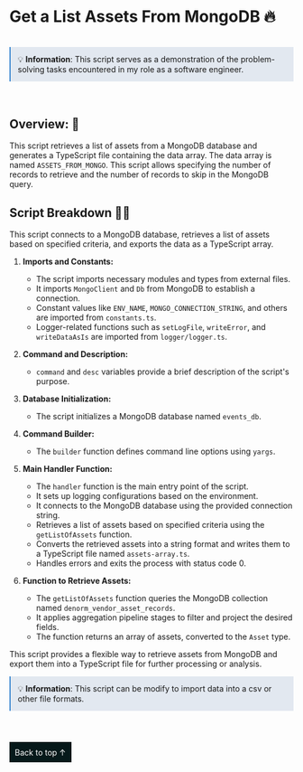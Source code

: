 # Get a List Assets From MongoDB 🔥

<br />
<div style="border-left: 2px solid #3182CE; background:#E2E8F0; padding: 0.8rem;" >
<span >
💡 <b>Information</b>: This script serves as a demonstration of the problem-solving tasks encountered in my role as a software engineer.

</span>

<br />
</div>

<br />

<br />
</div>

## Overview: 👻

This script retrieves a list of assets from a MongoDB database and generates a TypeScript file containing the data array. The data array is named `ASSETS_FROM_MONGO`. This script allows specifying the number of records to retrieve and the number of records to skip in the MongoDB query.

## Script Breakdown ✍🏽

This script connects to a MongoDB database, retrieves a list of assets based on specified criteria, and exports the data as a TypeScript array.

1. **Imports and Constants:**

   - The script imports necessary modules and types from external files.
   - It imports `MongoClient` and `Db` from MongoDB to establish a connection.
   - Constant values like `ENV_NAME`, `MONGO_CONNECTION_STRING`, and others are imported from `constants.ts`.
   - Logger-related functions such as `setLogFile`, `writeError`, and `writeDataAsIs` are imported from `logger/logger.ts`.

2. **Command and Description:**

   - `command` and `desc` variables provide a brief description of the script's purpose.

3. **Database Initialization:**

   - The script initializes a MongoDB database named `events_db`.

4. **Command Builder:**

   - The `builder` function defines command line options using `yargs`.

5. **Main Handler Function:**

   - The `handler` function is the main entry point of the script.
   - It sets up logging configurations based on the environment.
   - It connects to the MongoDB database using the provided connection string.
   - Retrieves a list of assets based on specified criteria using the `getListOfAssets` function.
   - Converts the retrieved assets into a string format and writes them to a TypeScript file named `assets-array.ts`.
   - Handles errors and exits the process with status code 0.

6. **Function to Retrieve Assets:**
   - The `getListOfAssets` function queries the MongoDB collection named `denorm_vendor_asset_records`.
   - It applies aggregation pipeline stages to filter and project the desired fields.
   - The function returns an array of assets, converted to the `Asset` type.

This script provides a flexible way to retrieve assets from MongoDB and export them into a TypeScript file for further processing or analysis.
<br />

<div style="border-left: 2px solid #3182CE; background:#E2E8F0; padding: 0.8rem;" >
<span >
💡 <b>Information</b>: This script can be modify to import data into a csv or other file formats.

</span>

<br />
</div>

<br />

<br />
</div>

<br/>

<a style="background: #06191a; color: #fff; padding: 0.6rem; text-decoration:none;" href="#">Back to top ↑ </a>

<br/>

